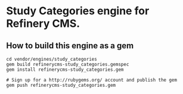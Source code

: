 # Study Categories engine for Refinery CMS.

## How to build this engine as a gem

    cd vendor/engines/study_categories
    gem build refinerycms-study_categories.gemspec
    gem install refinerycms-study_categories.gem
    
    # Sign up for a http://rubygems.org/ account and publish the gem
    gem push refinerycms-study_categories.gem